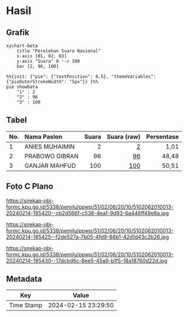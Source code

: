 # Hasil

## Grafik

```mermaid
xychart-beta
    title "Perolehan Suara Nasional"
    x-axis [01, 02, 03]
    y-axis "Suara" 0 --> 100
    bar [2, 96, 100]
```

```mermaid
%%{init: {"pie": {"textPosition": 0.5}, "themeVariables": {"pieOuterStrokeWidth": "5px"}} }%%
pie showData
    "1" : 2
    "2" : 96
    "3" : 100
```

## Tabel

| No. | Nama Paslon    | Suara | Suara (raw) | Persentase |
|:--- |:-------------- | -----:| -----------:| ----------:|
| 1   | ANIES MUHAIMIN | 2     | [2][p-1]    | 1,01       |
| 2   | PRABOWO GIBRAN | 96    | [96][p-2]   | 48,48      |
| 3   | GANJAR MAHFUD  | 100   | [100][p-3]  | 50,51      |


[p-1]: https://github.com/gigit-pemilu/pemilu-2024/blob/main/pilpres/hitung-suara/sub/51-bali/sub/02-tabanan/sub/06-kediri/sub/2010-pandak-gede/sub/013-tps/sub/paslon-1.txt
[p-2]: https://github.com/gigit-pemilu/pemilu-2024/blob/main/pilpres/hitung-suara/sub/51-bali/sub/02-tabanan/sub/06-kediri/sub/2010-pandak-gede/sub/013-tps/sub/paslon-2.txt
[p-3]: https://github.com/gigit-pemilu/pemilu-2024/blob/main/pilpres/hitung-suara/sub/51-bali/sub/02-tabanan/sub/06-kediri/sub/2010-pandak-gede/sub/013-tps/sub/paslon-3.txt

## Foto C Plano

https://sirekap-obj-formc.kpu.go.id/5338/pemilu/ppwp/51/02/06/20/10/5102062010013-20240214-185420--cb2d566f-c536-4ea1-9d93-6a446ff49e8a.jpg

https://sirekap-obj-formc.kpu.go.id/5338/pemilu/ppwp/51/02/06/20/10/5102062010013-20240214-185425--f2de527a-7b05-4fd9-86b1-42d1d43c2b26.jpg

https://sirekap-obj-formc.kpu.go.id/5338/pemilu/ppwp/51/02/06/20/10/5102062010013-20240214-185430--17dcbd6c-8ee5-45a9-b1f5-18a18760d22d.jpg


## Metadata

| Key        | Value               |
| ---------- | ------------------- |
| Time Stamp | 2024-02-15 23:29:50 |



